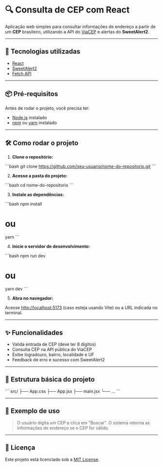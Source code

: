 # 🔍 Consulta de CEP com React

Aplicação web simples para consultar informações de endereço a partir de um **CEP** brasileiro, utilizando a API do [ViaCEP](https://viacep.com.br/) e alertas do **SweetAlert2**.

---

## 🚀 Tecnologias utilizadas

- [React](https://reactjs.org/)
- [SweetAlert2](https://sweetalert2.github.io/)
- [Fetch API](https://developer.mozilla.org/en-US/docs/Web/API/Fetch_API)

---

## 📦 Pré-requisitos

Antes de rodar o projeto, você precisa ter:

- [Node.js](https://nodejs.org/) instalado
- [npm](https://www.npmjs.com/) ou [yarn](https://yarnpkg.com/) instalado

---

## 🛠️ Como rodar o projeto

1. **Clone o repositório:**

\`\`\`bash
git clone https://github.com/seu-usuario/nome-do-repositorio.git
\`\`\`

2. **Acesse a pasta do projeto:**

\`\`\`bash
cd nome-do-repositorio
\`\`\`

3. **Instale as dependências:**

\`\`\`bash
npm install
# ou
yarn
\`\`\`

4. **Inicie o servidor de desenvolvimento:**

\`\`\`bash
npm run dev
# ou
yarn dev
\`\`\`

5. **Abra no navegador:**

Acesse [http://localhost:5173](http://localhost:5173) (caso esteja usando Vite) ou a URL indicada no terminal.

---

## ✨ Funcionalidades

- Valida entrada de CEP (deve ter 8 dígitos)
- Consulta CEP na API pública do ViaCEP
- Exibe logradouro, bairro, localidade e UF
- Feedback de erro e sucesso com SweetAlert2

---

## 📁 Estrutura básica do projeto

\`\`\`
src/
├── App.css
├── App.jsx
├── main.jsx
└── ...
\`\`\`

---

## 📸 Exemplo de uso

> O usuário digita um CEP e clica em "Buscar". O sistema retorna as informações de endereço se o CEP for válido.

---

## 🧾 Licença

Este projeto está licenciado sob a [MIT License](LICENSE).